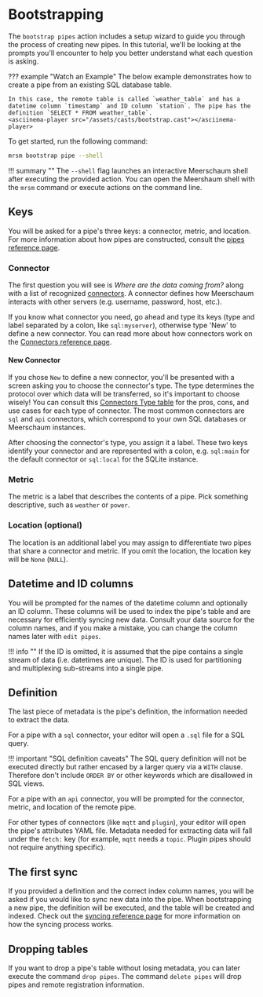 <link rel="stylesheet" type="text/css" href="/assets/css/asciinema-player.css" />
<script src="/assets/js/asciinema-player.js"></script>

# Bootstrapping

The `bootstrap pipes` action includes a setup wizard to guide you through the process of creating new pipes. In this tutorial, we'll be looking at the prompts you'll encounter to help you better understand what each question is asking.

??? example "Watch an Example"
    The below example demonstrates how to create a pipe from an existing SQL database table.

    In this case, the remote table is called `weather_table` and has a datetime column `timestamp` and ID column `station`. The pipe has the definition `SELECT * FROM weather_table`.
    <asciinema-player src="/assets/casts/bootstrap.cast"></asciinema-player>

To get started, run the following command:

```bash
mrsm bootstrap pipe --shell
```

!!! summary ""
    The `--shell` flag launches an interactive Meerschaum shell after executing the provided action. You can open the Meershaum shell with the `mrsm` command or execute actions on the command line.



## Keys

You will be asked for a pipe's three keys: a connector, metric, and location. For more information about how pipes are constructed, consult the [pipes reference page](/reference/pipes/#pipes).

### Connector

The first question you will see is *Where are the data coming from?* along with a list of recognized [connectors](/reference/connectors/). A connector defines how Meerschaum interacts with other servers (e.g. username, password, host, etc.).

If you know what connector you need, go ahead and type its keys (type and label separated by a colon, like `sql:myserver`), otherwise type 'New' to define a new connector. You can read more about how connectors work on the [Connectors reference page](/reference/connectors/).

#### New Connector

If you chose `New` to define a new connector, you'll be presented with a screen asking you to choose the connector's type. The type determines the protocol over which data will be transferred, so it's important to choose wisely! You can consult this [Connectors Type table](/reference/connectors/#type) for the pros, cons, and use cases for each type of connector. The most common connectors are `sql` and `api` connectors, which correspond to your own SQL databases or Meerschaum instances.

After choosing the connector's type, you assign it a label. These two keys identify your connector and are represented with a colon, e.g. `sql:main` for the default connector or `sql:local` for the SQLite instance.

### Metric

The metric is a label that describes the contents of a pipe. Pick something descriptive, such as `weather` or `power`.

### Location (optional)

The location is an additional label you may assign to differentiate two pipes that share a connector and metric. If you omit the location, the location key will be `None` (`NULL`).

## Datetime and ID columns
You will be prompted for the names of the datetime column and optionally an ID column. These columns will be used to index the pipe's table and are necessary for efficiently syncing new data. Consult your data source for the column names, and if you make a mistake, you can change the column names later with `edit pipes`.

!!! info ""
    If the ID is omitted, it is assumed that the pipe contains a single stream of data (i.e. datetimes are unique). The ID is used for partitioning and multiplexing sub-streams into a single pipe.

## Definition

The last piece of metadata is the pipe's definition, the information needed to extract the data.

For a pipe with a `sql` connector, your editor will open a `.sql` file for a SQL query.

!!! important "SQL definition caveats"
    The SQL query definition will not be executed directly but rather encased by a larger query via a `WITH` clause. Therefore don't include `ORDER BY` or other keywords which are disallowed in SQL views.

For a pipe with an `api` connector, you will be prompted for the connector, metric, and location of the remote pipe.

For other types of connectors (like `mqtt` and `plugin`), your editor will open the pipe's attributes YAML file. Metadata needed for extracting data will fall under the `fetch:` key (for example, `mqtt` needs a `topic`. Plugin pipes should not require anything specific).

## The first sync

If you provided a definition and the correct index column names, you will be asked if you would like to sync new data into the pipe. When bootstrapping a new pipe, the definition will be executed, and the table will be created and indexed. Check out the [syncing reference page]() for more information on how the syncing process works.


## Dropping tables

If you want to drop a pipe's table without losing metadata, you can later execute the command `drop pipes`. The command `delete pipes` will drop pipes and remote registration information.

